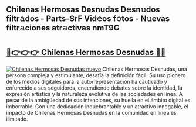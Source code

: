 ## Chilenas Hermosas Desnudas D𝚎sn𝚞dos filtr𝚊dos - Parts-SrF Vid𝚎os f𝚘tos - N𝚞evas filtr𝚊ciones atr𝚊ctivas nmT9G

# <h2><a href="http://mb8yxj.tromn.icu/?c=Chilenas+Hermosas+Desnudas">🔗👉👉👉 Chilenas Hermosas Desnudas 🔗🔗</a></h2>

[![Chilenas Hermosas Desnudas nuevo](https://i.imgur.com/pEAQMta.gif)](http://mb8yxj.tromn.icu/?c=Chilenas+Hermosas+Desnudas)
Chilenas Hermosas Desnudas, una persona compleja y estimulante, desafía la definición fácil. Su uso pionero de los medios digitales para la autorrepresentación ha cautivado y enfurecido a sus seguidores, encendiendo debates sobre la identidad, la expresión artística y la naturaleza evolutiva de las sociedades en línea. A pesar de la ambigüedad de sus intenciones, su huella en el ámbito digital es imborrable. Con una dedicación inquebrantable y un atractivo innegable, el impacto de Chilenas Hermosas Desnudas en la comunidad en línea es ilimitado.
